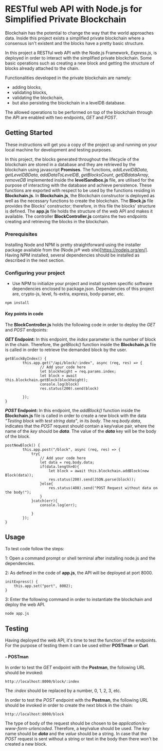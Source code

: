 # RESTful web API with Node.js for Simplified Private Blockchain

Blockchain has the potential to change the way that the world approaches data. Inside this project exists a simplified private blockchain where a consensus isn't existent and the blocks have a pretty basic structure.

In this project a RESTful web API with the Node.js Framework, _Express.js_, is deployed in order to interact with the simplified private blockchain. Some basic operations such as creating a new block and getting the structure of blocks already attached to the chain.

Functionalities developed in the private blockchain are namely:
- adding blocks,
- validating blocks,
- validating the blockchain,
- but also persisting the blockchain in a levelDB database.

The allowed operations to be performed on top of the blockchain through the API are enabled with two endpoints, _GET_ and _POST_.


## Getting Started

These instructions will get you a copy of the project up and running on your local machine for development and testing purposes.

In this project, the blocks generated throughout the lifecycle of the blockchain are stored in a database and they are retrieved by the blockchain using javascript __Promises__. The functions, *addLevelDBData*, *getLevelDBData*, *addDataToLevelDB*, *getBlocksCount*, *getDBdataArray*, *removeDB* implemented inside the __levelSandbox.js__ file, are utilised for the purpose of interacting with the database and achieve persistence. These functions are exported with respect to be used by the functions residing in __Blockchain.js__. In __Blockchain.js__, the Blockchain constructor is deployed as well as the necessary functions to create the blockchain. The __Block.js__ file provides the Blocks' constructor; therefore, in this file the blocks' structure is defined. The __app.js__ file holds the structure of the web API and makes it available. The controller __BlockController.js__ contains the two endpoints creating and retrieving the blocks in the blockchain.

### Prerequisites

Installing Node and NPM is pretty straightforward using the installer package available from the (Node.js® web site)[https://nodejs.org/en/].
Having NPM installed, several dependencies should be installed as described in the next section.

### Configuring your project

- Use NPM to initialize your project and install system specific software dependencies enclosed to package.json. Dependencies of this project are, crypto-js, level, fs-extra, express, body-parser, etc.
```
npm install
```

#### Key points in code

The __BlockController.js__ holds the following code in order to deploy the _GET_ and _POST_ endpoints:

__*GET* Endpoint:__ In this endpoint, the _index_ parameter is the number of block in the chain. Therefore, the _getBlock()_ function inside the __Blockchain.js__ file is called in order to retrieve the demanded block by the user.
```
getBlockByIndex() {
		this.app.get("/api/block/:index", async (req, res) => {
				// Add your code here
				let blockheight = req.params.index;
				let block = await this.blockchain.getBlock(blockheight);
				console.log(block)
				res.status(200).send(block)

		});
}
```
__*POST* Endpoint:__ In this endpoint, the _addBlock()_ function inside the __Blockchain.js__ file is called in order to create a new block with the data *"Testing block with test string data"*, in its *body*. The _req.body.data_, indicates that the _POST_ request should contain a key/value pair, where the name of the _key_ should be ___data___. The value of the ___data___ key will be the body of the block.
```
postNewBlock() {
		this.app.post("/block", async (req, res) => {
			try{
				// Add your code here
				let data = req.body.data;
				if(data.length>0){
					let block = await this.blockchain.addBlock(new Block(data));
					res.status(200).send(JSON.parse(block));
				}else{
					res.status(400).send("POST Request without data on the body!");
				}
			}catch(err){
				console.log(err);

			}
		});
}
```
## Usage

To test code follow the steps:

1: Open a command prompt or shell terminal after installing node.js and the dependencies.

2: As defined in the code of __app.js__, the API will be deployed at port 8000.
```
initExpress() {
	this.app.set("port", 8002);
}
```
3: Enter the following command in order to instantiate the blockchain and deploy the web API.
```
node app.js
```



## Testing

Having deployed the web API, it's time to test the function of the endpoints. For the purpose of testing them it can be used either __POSTman__ or __Curl__.

#### - POSTman
In order to test the _GET_ endpoint with the __Postman__, the following URL should be invoked:
```
http://localhost:8000/block/:index
```
The _:index_ should be replaced by a number, 0, 1, 2, 3, etc.

In order to test the _POST_ endpoint with the __Postman__, the following URL should be invoked in order to create the next block in the chain:
```
http://localhost:8000/block
```
The type of body of the request should be chosen to be *application/x-www-form-urlencoded*. Therefore, a key/value should be used. The _key_ name should be ___data___ and the _value_ should be a string. In case that the _POST_ request is sent without a string or text in the body then there won't be created a new block.
